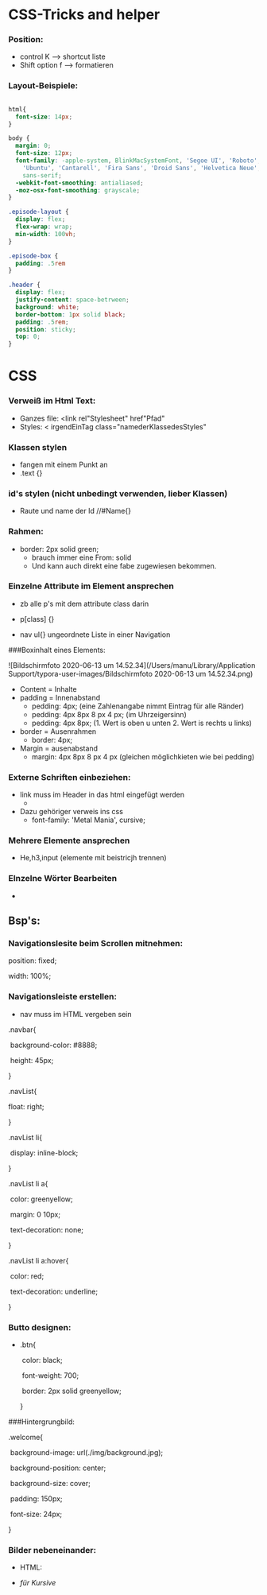# CSS-Tricks and helper

### Position:

- control K --> shortcut liste
- Shift option f --> formatieren



### Layout-Beispiele:

```css

html{
  font-size: 14px;
}

body {
  margin: 0;
  font-size: 12px;
  font-family: -apple-system, BlinkMacSystemFont, 'Segoe UI', 'Roboto', 'Oxygen',
    'Ubuntu', 'Cantarell', 'Fira Sans', 'Droid Sans', 'Helvetica Neue',
    sans-serif;
  -webkit-font-smoothing: antialiased;
  -moz-osx-font-smoothing: grayscale;
}

.episode-layout {
  display: flex;
  flex-wrap: wrap;
  min-width: 100vh;
}

.episode-box {
  padding: .5rem
}

.header {
  display: flex;
  justify-content: space-betrween;
  background: white;
  border-bottom: 1px solid black;
  padding: .5rem;
  position: sticky;
  top: 0;
}

```



# CSS

### Verweiß im Html Text:

- Ganzes file: <link rel"Stylesheet" href"Pfad"
- Styles: < irgendEinTag class="namederKlassedesStyles"

### Klassen stylen

- fangen mit einem Punkt an
- .text {}

### id's stylen (nicht unbedingt verwenden, lieber Klassen)

- Raute und name der Id //#Name{}

### Rahmen:

- border: 2px solid green; 
  - brauch immer eine From: solid
  - Und kann auch direkt eine fabe zugewiesen bekommen.

### Einzelne Attribute im Element ansprechen

- zb alle p's mit dem attribute class darin

- p[class] {}

-  nav ul{}  ungeordnete Liste in einer Navigation

  

###Boxinhalt eines Elements:

![Bildschirmfoto 2020-06-13 um 14.52.34](/Users/manu/Library/Application Support/typora-user-images/Bildschirmfoto 2020-06-13 um 14.52.34.png)

- Content = Inhalte
- padding = Innenabstand 
  - pedding: 4px; (eine Zahlenangabe nimmt Eintrag für alle Ränder)
  - pedding: 4px 8px 8 px 4 px; (im Uhrzeigersinn)
  - pedding: 4px 8px; (1. Wert is oben u unten 2. Wert is rechts u links)
- border = Ausenrahmen
  - border: 4px;
- Margin = ausenabstand
  - margin: 4px 8px 8 px 4 px (gleichen möglichkieten wie bei pedding)

### Externe Schriften einbeziehen:

- link muss im Header in das html eingefügt werden
  - <link href="https://fonts.googleapis.com/css2?family=**Metal+Mania**&display=swap" rel="stylesheet">
- Dazu gehöriger verweis ins css 
  - font-family: 'Metal Mania', cursive;

### Mehrere Elemente ansprechen

- He,h3,input (elemente mit beistricjh trennen)

### EInzelne Wörter Bearbeiten

- <!--<span class="">WörterWörterWörter</span>-->

## Bsp's:

### Navigationslesite beim Scrollen mitnehmen:

position: fixed;

  width: 100%;

### Navigationsleiste erstellen:

- nav muss im HTML vergeben sein

.navbar{

​    background-color: #8888;

​    height: 45px;

}

 .navList{

float: right;

 }

 .navList li{

​     display: inline-block;

 }

 .navList li a{

​    color: greenyellow;

​    margin: 0 10px;

​    text-decoration: none;

} 

.navList li a:hover{

​    color: red;

​    text-decoration: underline;

} 

### Butto designen:

- .btn{

  ​    color: black;

  ​    font-weight: 700;

  ​    border: 2px solid greenyellow;

  }

###Hintergrungbild:

.welcome{

​    background-image: url(./img/background.jpg);

​    background-position: center;

​    background-size: cover;

​    padding: 150px;

​    font-size: 24px;

}

### Bilder nebeneinander:

- HTML:

  <!--<div class="row">  

   <!-- <div class="column">    
    <img src="img_snow.jpg" alt="Snow" style="width:100%">  
    </div>  

    <!--<div class="column">   
      <img src="img_forest.jpg" alt="Forest" style="width:100%">  
    </div>   

    <!--<div class="column">    
      <img src="img_mountains.jpg" alt="Mountains" style="width:100%">   
    </div> 

  </div> 

  - Css:

    /* Three image containers (use 25% for four, and 50% for two, etc) */
    .column {
     float: left;
     width: 33.33%;
     padding: 5px;
    }

    /* Clear floats after image containers */
    .row::after {
     content: "";
     clear: both;
     display: table;
    }

## Flexbox

```css
const centralFlexBox: CSSProperties = {
  height: "100%",
  width: "100%",
  display: "flex",
  flexDirection: "column",
  alignItems: "center",
};
```

### Breathing

```
interface TodayCircleProps {
  onClick: () => void;
  topLine: string;
  mainLine: string;
  fontColor: string;
  outerCircle: string;
  innerCircle: string;
  buttonText: string;
  buttonColor: string;
  dayNumber?: number;
}

const circleStyle: CSSProperties = {
  display: "flex",
  flexDirection: "column",
  justifyContent: "center",
  alignItems: "center",
  width: "70%",
  height: "70%",
  backgroundImage: "url(" + props.outerCircle + ")",
  backgroundRepeat: "no-repeat",
  backgroundPosition: "center",
  backgroundSize: "100% 100%",
  borderRadius: "50%",
  textAlign: "center",
  position: "relative",
  zIndex: 0,
};
const innerCircleStyle1: CSSProperties = {
  display: "flex",
  flexDirection: "column",
  justifyContent: "center",
  alignItems: "center",
  width: "80%",
  height: "80%",
  borderRadius: "50%",
  textAlign: "center",
  backgroundImage: "url(" + props.innerCircle + ")",
  backgroundRepeat: "no-repeat",
  backgroundPosition: "center",
  backgroundSize: "100% 100%",
  position: "absolute",
  zIndex: 1,
  color: "white",
};

.breathingCircle {
  animation: breathing 7s ease-out infinite normal
}
@keyframes breathing {
  0% {
    transform: scale(0.9);
  }

  25% {
    transform: scale(1);
  }

  60% {
    transform: scale(0.9);
  }

  100% {
    transform: scale(0.9);
  }
}

return (
    <div style={{ ...circleStyle }}>
      <div
        style={{
          ...innerCircleStyle1,
        }}
      >
        <div style={{ fontSize: "xxx-large" }}>{props.dayNumber}</div>
        <div style={{ fontSize: "x-large" }}>{props.mainLine}</div>
      </div>
      <div className={"breathingCircle"} style={circleStyle} />
      <div onClick={props.onClick} style={roundButtonStyle}>
        {props.buttonText}
      </div>
    </div>
  );
};
```

## Diverses

- alles auswählen: *{ }
- **float: right**; (bringt das ELement auf die rechte Seite des Bildschirms)
- **display: inline-Block** (Element in einer reihe darstellen) 
  - Alternativ auch **float: right;**
- .navList li a :hover{} 
  - hover = was soll passieren, wenn ma nmit dermaus drüber fährt
- **text-decoration: none;** Unterstrich bei links verschwunden
- **text-align: center;** macht den text mittig in der Seite
- **letter-spacing: 5px** ; Abstand zwischen den einzelnen Buchstaben
- **.basic-section:nth-child(odd){}** jede ungerade section soll das bekommen
- **border-radius: 25px;** Element rund machen
- **border: 1px solid red** gibt den Rahmen an
- <b>alles was zwischen Bsteht wird Fett geschrieben <!--</b>-->
- <i> für Kursive



